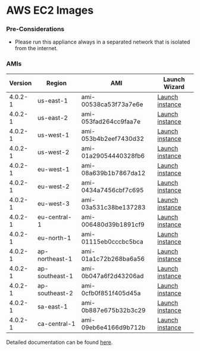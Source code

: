 AWS EC2 Images
==============

### Pre-Considerations

  * Please run this appliance always in a separated network that is isolated from the internet.

### AMIs

| Version   | Region         | AMI                   | Launch Wizard                                                                                                                      |
| --------- | --------       | -----                 | -------------                                                                                                                      |
| 4.0.2-1     | us-east-1      | ami-00538ca53f73a7e6e | [Launch instance](https://console.aws.amazon.com/ec2/v2/home?region=us-east-1#LaunchInstanceWizard:ami=ami-00538ca53f73a7e6e)      |
| 4.0.2-1     | us-east-2      | ami-053fad264cc9faa7e | [Launch instance](https://console.aws.amazon.com/ec2/v2/home?region=us-east-2#LaunchInstanceWizard:ami=ami-053fad264cc9faa7e)      |
| 4.0.2-1     | us-west-1      | ami-053b4b2eef7430d32 | [Launch instance](https://console.aws.amazon.com/ec2/v2/home?region=us-west-1#LaunchInstanceWizard:ami=ami-053b4b2eef7430d32)      |
| 4.0.2-1     | us-west-2      | ami-01a29054440328fb6 | [Launch instance](https://console.aws.amazon.com/ec2/v2/home?region=us-west-2#LaunchInstanceWizard:ami=ami-01a29054440328fb6)      |
| 4.0.2-1     | eu-west-1      | ami-08a639b1b7867da12 | [Launch instance](https://console.aws.amazon.com/ec2/v2/home?region=eu-west-1#LaunchInstanceWizard:ami=ami-08a639b1b7867da12)      |
| 4.0.2-1     | eu-west-2      | ami-0434a7456cbf7c695 | [Launch instance](https://console.aws.amazon.com/ec2/v2/home?region=eu-west-2#LaunchInstanceWizard:ami=ami-0434a7456cbf7c695)      |
| 4.0.2-1     | eu-west-3      | ami-03a531c38be137283 | [Launch instance](https://console.aws.amazon.com/ec2/v2/home?region=eu-west-3#LaunchInstanceWizard:ami=ami-03a531c38be137283)      |
| 4.0.2-1     | eu-central-1   | ami-006480d39b1891cf9 | [Launch instance](https://console.aws.amazon.com/ec2/v2/home?region=eu-central-1#LaunchInstanceWizard:ami=ami-006480d39b1891cf9)   |
| 4.0.2-1     | eu-north-1   | ami-01115eb0cccbc5bca | [Launch instance](https://console.aws.amazon.com/ec2/v2/home?region=eu-north-1#LaunchInstanceWizard:ami=ami-01115eb0cccbc5bca)   |
| 4.0.2-1     | ap-northeast-1 | ami-01a1c72b268ba6a56 | [Launch instance](https://console.aws.amazon.com/ec2/v2/home?region=ap-northeast-1#LaunchInstanceWizard:ami=ami-01a1c72b268ba6a56) |
| 4.0.2-1     | ap-southeast-1 | ami-0b047a6f2d43206ad | [Launch instance](https://console.aws.amazon.com/ec2/v2/home?region=ap-southeast-1#LaunchInstanceWizard:ami=ami-0b047a6f2d43206ad) |
| 4.0.2-1     | ap-southeast-2 | ami-0cfb0f851f405d45a | [Launch instance](https://console.aws.amazon.com/ec2/v2/home?region=ap-southeast-2#LaunchInstanceWizard:ami=ami-0cfb0f851f405d45a) |
| 4.0.2-1     | sa-east-1      | ami-0b887e675b32b3c29 | [Launch instance](https://console.aws.amazon.com/ec2/v2/home?region=sa-east-1#LaunchInstanceWizard:ami=ami-0b887e675b32b3c29)      |
| 4.0.2-1     | ca-central-1   | ami-09eb6e4166d9b712b | [Launch instance](https://console.aws.amazon.com/ec2/v2/home?region=ca-central-1#LaunchInstanceWizard:ami=ami-09eb6e4166d9b712b)   |

Detailed documentation can be found [here](http://docs.graylog.org/en/3.2/pages/installation/aws.html).

